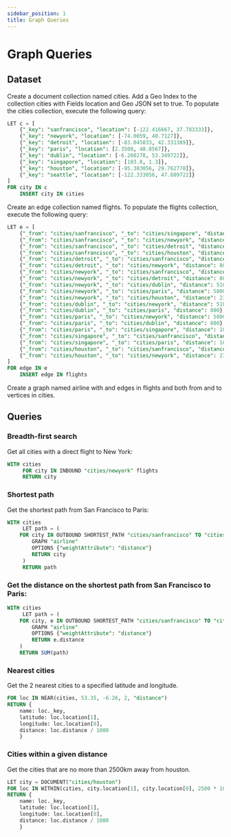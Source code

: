 ```yaml
---
sidebar_position: 1
title: Graph Queries
---
```


# Graph Queries

## Dataset

Create a document collection named cities. Add a Geo Index to the collection cities with Fields location and Geo JSON set to true. To populate the cities collection, execute the following query:

```sql
LET c = [
	{"_key": "sanfrancisco", "location": [-122.416667, 37.783333]},
	{"_key": "newyork", "location": [-74.0059, 40.7127]},
	{"_key": "detroit", "location": [-83.045833, 42.331389]},
	{"_key": "paris", "location": [2.3508, 48.8567]},
	{"_key": "dublin", "location": [-6.260278, 53.349722]},
	{"_key": "singapore", "location": [103.8, 1.3]},
	{"_key": "houston", "location": [-95.383056, 29.762778]},
	{"_key": "seattle", "location": [-122.333056, 47.609722]}
]
FOR city IN c
    INSERT city IN cities
```

Create an edge collection named flights. To populate the flights collection, execute the following query:

```sql
LET e = [
	{"_from": "cities/sanfrancisco", "_to": "cities/singapore", "distance": 13600},
	{"_from": "cities/sanfrancisco", "_to": "cities/newyork", "distance": 4000},
	{"_from": "cities/sanfrancisco", "_to": "cities/detroit", "distance": 3300},
	{"_from": "cities/sanfrancisco", "_to": "cities/houston", "distance": 2600},
	{"_from": "cities/detroit", "_to": "cities/sanfrancisco", "distance": 3300},
	{"_from": "cities/detroit", "_to": "cities/newyork", "distance": 800},
	{"_from": "cities/newyork", "_to": "cities/sanfrancisco", "distance": 4000},
	{"_from": "cities/newyork", "_to": "cities/detroit", "distance": 800},
	{"_from": "cities/newyork", "_to": "cities/dublin", "distance": 5100},
	{"_from": "cities/newyork", "_to": "cities/paris", "distance": 5800},
	{"_from": "cities/newyork", "_to": "cities/houston", "distance": 2300},
	{"_from": "cities/dublin", "_to": "cities/newyork", "distance": 5100},
	{"_from": "cities/dublin", "_to": "cities/paris", "distance": 800},
	{"_from": "cities/paris", "_to": "cities/newyork", "distance": 5800},
	{"_from": "cities/paris", "_to": "cities/dublin", "distance": 800},
	{"_from": "cities/paris", "_to": "cities/singapore", "distance": 10700},
	{"_from": "cities/singapore", "_to": "cities/sanfrancisco", "distance": 13600},
	{"_from": "cities/singapore", "_to": "cities/paris", "distance": 10700},
	{"_from": "cities/houston", "_to": "cities/sanfrancisco", "distance": 2600},
	{"_from": "cities/houston", "_to": "cities/newyork", "distance": 2300}
]
FOR edge IN e
    INSERT edge IN flights
```

Create a graph named airline with and edges in flights and both from and to vertices in cities.

## Queries

### Breadth-first search

Get all cities with a direct flight to New York:

```sql
WITH cities
     FOR city IN INBOUND "cities/newyork" flights
	 RETURN city
```

### Shortest path

Get the shortest path from San Francisco to Paris:

```sql
WITH cities
     LET path = (
	FOR city IN OUTBOUND SHORTEST_PATH "cities/sanfrancisco" TO "cities/paris"
	    GRAPH "airline"
	    OPTIONS {"weightAttribute": "distance"}
	    RETURN city
     )
     RETURN path
```

### Get the distance on the shortest path from San Francisco to Paris:

```sql
WITH cities
     LET path = (
	FOR city, e IN OUTBOUND SHORTEST_PATH "cities/sanfrancisco" TO "cities/paris"
	    GRAPH "airline"
	    OPTIONS {"weightAttribute": "distance"}
	    RETURN e.distance
	)
	RETURN SUM(path)
```

### Nearest cities

Get the 2 nearest cities to a specified latitude and longitude.

```Sql
FOR loc IN NEAR(cities, 53.35, -6.26, 2, "distance")
RETURN {
	name: loc._key,
	latitude: loc.location[1],
	longitude: loc.location[0],
	distance: loc.distance / 1000
    }
```

### Cities within a given distance

Get the cities that are no more than 2500km away from houston.

```Sql
LET city = DOCUMENT("cities/houston")
FOR loc IN WITHIN(cities, city.location[1], city.location[0], 2500 * 1000, "distance")
RETURN {
	name: loc._key,
	latitude: loc.location[1],
	longitude: loc.location[0],
	distance: loc.distance / 1000
    }
```
